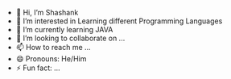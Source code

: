 - 👋 Hi, I’m Shashank
- 👀 I’m interested in Learning different Programming Languages
- 🌱 I’m currently learning JAVA
- 💞️ I’m looking to collaborate on ...
- 📫 How to reach me ...
- 😄 Pronouns: He/Him
- ⚡ Fun fact: ...

<!---
ShashankTheAchiever/ShashankTheAchiever is a ✨ special ✨ repository because its `README.md` (this file) appears on your GitHub profile.
You can click the Preview link to take a look at your changes.
--->
